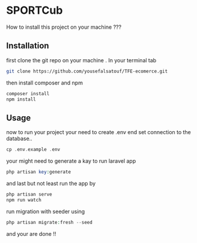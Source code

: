 # SPORTCub

How to install this project on your machine ???

## Installation

first clone the git repo on your machine .
In your terminal tab 

```bash
git clone https://github.com/yousefalsatouf/TFE-ecomerce.git
```
then install composer and npm

```bash
composer install
npm install
```

## Usage
now to run your project your need to create .env end set connection to the database..

```php
cp .env.example .env
```
your might need to generate a kay to run laravel app
```php
php artisan key:generate
```
and last but not least run the app by 
```php
php artisan serve
npm run watch 
```
run migration with seeder using 
```php
php artisan migrate:fresh --seed
```

and your are done !!
